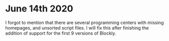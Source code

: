 # June 14th 2020

I forgot to mention that there are several programming centers with missing homepages, and unsorted script files. I will fix this after finishing the addition of support for the first 9 versions of Blockly.
